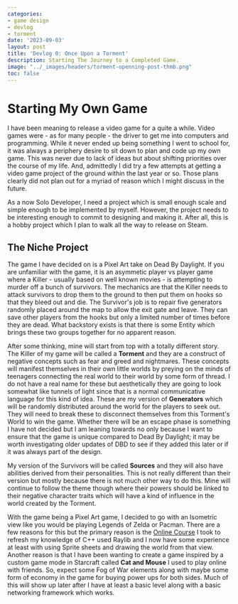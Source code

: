 ```yaml
---
categories:
- game design
- devlog
- torment
date: '2023-09-03'
layout: post
title: 'Devlog 0: Once Upon a Torment'
description: Starting The Journey to a Completed Game.
image: "../_images/headers/torment-openning-post-thmb.png"
toc: false
---
```


# Starting My Own Game
I have been meaning to release a video game for a quite a while. Video games were - as for many people - the driver to get me into computers and programming. While it never ended up being something I went to school for, it was always a periphery desire to sit down to plan and code up my own game. This was never due to lack of ideas but about shifting priorities over the course of my life. And, admittedly I did try a few attempts at getting a video game project of the ground within the last year or so. Those plans clearly did not plan out for a myriad of reason which I might discuss in the future.

As a now Solo Developer, I need a project which is small enough scale and simple enough to be implemented by myself. However, the project needs to be interesting enough to commit to designing and making it. After all, this is a hobby project which I plan to walk all the way to release on Steam.

## The Niche Project
The game I have decided on is a Pixel Art take on Dead By Daylight. If you are unfamiliar with the game, it is an asymmetic player vs player game where a Killer - usually based on well known movies - is attempting to murder off a bunch of survivors. The mechanics are that the Killer needs to attack survivors to drop them to the ground to then put them on hooks so that they bleed out and die. The Survivor's job is to repair five generators randomly placed around the map to allow the exit gate and leave. They can save other players from the hooks but only a limited number of times before they are dead. What backstory exists is that there is some Entity which brings these two groups together for no apparent reason. 

After some thinking, mine will start from top with a totally different story. The Killer of my game will be called a **Torment** and they are a construct of negative concepts such as fear and greed and nightmares. These concepts will manifest themselves in their own little worlds by preying on the minds of teenagers connecting the real world to their world by some form of thread. I do not have a real name for these but aesthetically they are going to look somewhat like tunnels of light since that is a normal communicative language for this kind of idea. These are my version of **Generators** which will be randomly distributed around the world for the players to seek out. They will need to break these to disconnect themselves from this Torment's World to win the game. Whether there will be an escape phase is something I have not decided but I am leaning towards no only because I want to ensure that the game is unique compared to Dead By Daylight; it may be worth investigating older updates of DBD to see if they added this later or if it was always part of the design.

My version of the Survivors will be called **Sources** and they will also have abilities derived from their personalities. This is not really different than their version but mostly because there is not much other way to do this. Mine will continue to follow the theme though where their powers should be linked to their negative character traits which will have a kind of influence in the world created by the Torment.

With the game being a Pixel Art game, I decided to go with an Isometric view like you would be playing Legends of Zelda or Pacman. There are a few reasons for this but the primary reason is the [Online Course](https://www.udemy.com/course/cpp-fundamentals/) I took to refresh my knowledge of C++ used Raylib and I now have some experience at least with using Sprite sheets and drawing the world from that view. Another reason is that I have been wanting to create a game inspired by a custom game mode in Starcraft called **Cat and Mouse** I used to play online with friends. So, expect some Fog of War elements along with maybe some form of economy in the game for buying power ups for both sides. Much of this will show up later after I have at least a basic level along with a basic networking framework which works.